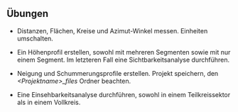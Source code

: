 ## Übungen

-   Distanzen, Flächen, Kreise und Azimut-Winkel messen. Einheiten umschalten.

-   Ein Höhenprofil erstellen, sowohl mit mehreren Segmenten sowie mit nur einem Segment. Im letzteren Fall eine Sichtbarkeitsanalyse durchführen.

-   Neigung und Schummerungsprofile erstellen. Projekt speichern, den *&lt;Projektname&gt;\_files* Ordner beachten.

-   Eine Einsehbarkeitsanalyse durchführen, sowohl in einem Teilkreissektor als in einem Vollkreis.
